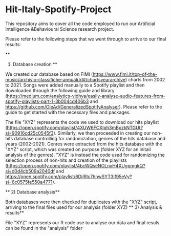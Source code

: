 # Hit-Italy-Spotify-Project
This repository aims to cover all the code employed to run our Artificial Intelligence &amp;Behavioural Science research project. 

Please refer to the following steps that we went through to arrive to our final results: 

**
1) Database creation **

We created our database based on FIMI (https://www.fimi.it/top-of-the-music/archivio-classifiche-annuali.kl#/chartsyeararchive) charts from 2002 to 2021. Songs were added manually to a Spotify playlist and then downloaded through the following guide and library (https://medium.com/analytics-vidhya/easily-analyse-audio-features-from-spotify-playlists-part-1-3b004cd406b3 and https://github.com/OleAd/GeneralizedSpotifyAnalyser). Please refer to the guide to get started with the necessary files and packages. 

The file "XYZ" represents the code we used to download our hits playlist (https://open.spotify.com/playlist/4XUW6FCXIqh3mBpzkNTGUt?si=90916cd25c0545f3). Similarly, we then proceeded in creating our non-hits database controlling for randomization, genres of the hits database and years (2002-2021). Genres were extracted from the hits database with the "XYZ" script, which was created on purpose (folder XYZ for an initail analysis of the genres). "XYZ" is instead the code used for randomizing the selection process of non-hits and creation of the playlists (https://open.spotify.com/playlist/4bcWQseNOLnxH4XUgpmgkQ?si=d0d4cb509a2040df and https://open.spotify.com/playlist/6DjIRlc7hnwSYT3lf95eVy?si=6c0575fe550a4771). 

**
2) Database analysis**

Both databases were then checked for duplicates with the "XYZ" script, arriving to the final files used for our analysis (folder XYZ)
**
3) Analysis & results**

File "XYZ" represents our R code use to analyse our data and final resuls can be found in the "analysis" folder

